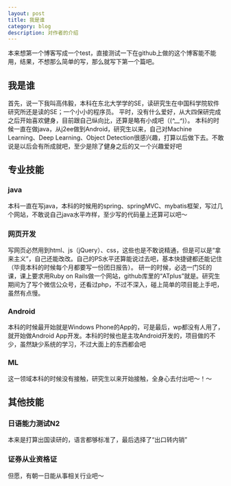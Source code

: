 ```yaml
---
layout: post
title: 我是谁
category: blog
description: 对作者的介绍
---
```



本来想第一个博客写成一个test，直接测试一下在github上做的这个博客能不能用，结果，不想那么简单的写，那么就写下第一个篇吧。

## 我是谁
首先，说一下我叫高伟毅，本科在东北大学学的SE，读研究生在中国科学院软件研究所还是读的SE；一个小小的程序员。
平时，没有什么爱好，从大四保研完成之后开始喜欢健身，目前跟自己纵向比，还算是略有小成吧（(*^__^*)）。
本科的时候一直在做java，从j2ee做到Android，研究生以来，自己对Machine Learning、Deep Learning、Object Detection很感兴趣，打算以后做下去。不敢说是以后会有所成就吧，至少是除了健身之后的又一个兴趣爱好吧

## 专业技能

### java
本科一直在写java，本科的时候用的spring、springMVC、mybatis框架，写过几个网站，不敢说自己java水平咋样，至少写的代码量上还算可以吧～

### 网页开发
写网页必然用到html、js（jQuery）、css，这些也是不敢说精通，但是可以是“拿来主义”，自己还能改改。自己的PS水平还算能说过去吧，基本快捷键都还能记住（毕竟本科的时候每个月都要写一份团日报告）。
研一的时候，必选一门SE的课，课上要求用Ruby on Rails做一个网站，github库里的“ATplus”就是。研究生期间为了写个微信公众号，还看过php，不过不深入，碰上简单的项目能上手吧，虽然有点慢。

### Android
本科的时候最开始就是Windows Phone的App的，可是最后，wp都没有人用了，就开始做Android App开发。本科的时候也是主攻Android开发的，项目做的不少，虽然缺少系统的学习，不过大面上的东西都会吧

### ML
这一领域本科的时候没有接触，研究生以来开始接触，全身心去付出吧～！～


## 其他技能

### 日语能力测试N2
本来是打算出国读研的，语言都够标准了，最后选择了“出口转内销”

### 证券从业资格证
但愿，有朝一日能从事相关行业吧～


